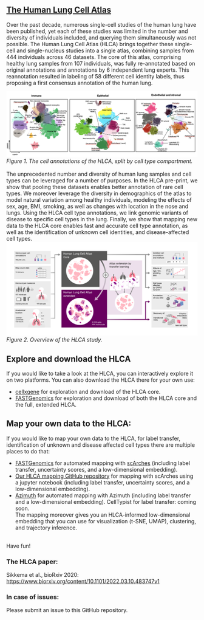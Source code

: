 ## [The Human Lung Cell Atlas](https://www.biorxiv.org/content/10.1101/2022.03.10.483747v1)

Over the past decade, numerous single-cell studies of the human lung have been published, yet each of these studies was limited in the number and diversity of individuals included, and querying them simultaneously was not possible. The Human Lung Cell Atlas (HLCA) brings together these single-cell and single-nucleus studies into a single atlas, combining samples from 444 individuals across 46 datasets. The core of this atlas, comprising healthy lung samples from 107 individuals, was fully re-annotated based on original annotations and annotations by 6 independent lung experts. This reannotation resulted in labeling of 58 different cell identity labels, thus proposing a first consensus annotation of the human lung.  

<img src="./figs/HLCA_annotations_umaps.png"><br>
*Figure 1. The cell annotations of the HLCA, split by cell type compartment.*
<br>
<br>
The unprecedented number and diversity of human lung samples and cell types can be leveraged for a number of purposes. In the HLCA pre-print, we show that pooling these datasets enables better annotation of rare cell types. We moreover leverage the diversity in demographics of the atlas to model natural variation among healthy individuals, modeling the effects of sex, age, BMI, smoking, as well as changes with location in the nose and lungs. Using the HLCA cell type annotations, we link genomic variants of disease to specific cell types in the lung. Finally, we show that mapping new data to the HLCA core enables fast and accurate cell type annotation, as well as the identification of unknown cell identities, and disease-affected cell types.  
<img src="./figs/HLCA_overview.png"><br>
*Figure 2. Overview of the HLCA study.*
<br>
## Explore and download the HLCA
If you would like to take a look at the HLCA, you can interactively explore it on two platforms. You can also download the HLCA there for your own use:<br> 
- [cellxgene](https://cellxgene.cziscience.com/collections/6f6d381a-7701-4781-935c-db10d30de293) for exploration and download of the HLCA core.<br> 
- [FASTGenomics](https://beta.fastgenomics.org/p/hlca)  for exploration and download of both the HLCA core and the full, extended HLCA.<br>

## Map your own data to the HLCA:
If you would like to map your own data to the HLCA, for label transfer, identification of unknown and disease affected cell types there are multiple places to do that:<br>  
- [FASTGenomics](https://beta.fastgenomics.org/analyses/detail-analysis-d85cb82af90d42bd9bc3086c1dc035c1#Result&scArches) for automated mapping with [scArches](https://www.nature.com/articles/s41587-021-01001-7) (including label transfer, uncertainty scores, and a low-dimensional embedding).<br>
- [Our HLCA mapping GitHub repository](https://github.com/LungCellAtlas/mapping_data_to_the_HLCA) for mapping with scArches using a jupyter notebook  (including label transfer, uncertainty scores, and a low-dimensional embedding).<br>
- [Azimuth](https://app.azimuth.hubmapconsortium.org/app/human-lung-v2) for automated mapping with Azimuth (including label transfer and a low-dimensional embedding). 
CellTypist for label transfer: coming soon.<br>
The mapping moreover gives you an HLCA-informed low-dimensional embedding that you can use for visualization (t-SNE, UMAP), clustering, and trajectory inference. 
<br><br>

Have fun!

### The HLCA paper:
Sikkema et al., bioRxiv 2020: https://www.biorxiv.org/content/10.1101/2022.03.10.483747v1

### In case of issues:
Please submit an issue to this GitHub repository.
